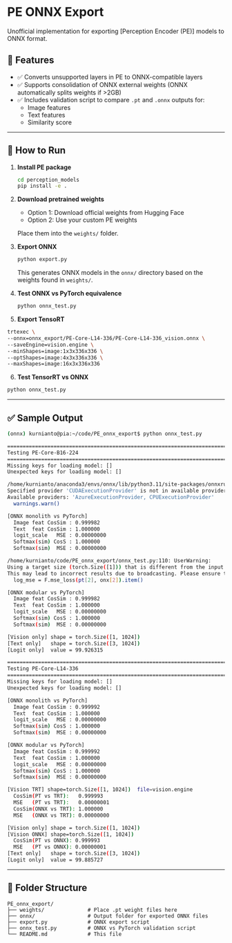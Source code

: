 # PE ONNX Export

Unofficial implementation for exporting [Perception Encoder (PE)] models to ONNX format.

## 🔧 Features

- ✅ Converts unsupported layers in PE to ONNX-compatible layers
- ✅ Supports consolidation of ONNX external weights (ONNX automatically splits weights if >2GB)
- ✅ Includes validation script to compare `.pt` and `.onnx` outputs for:
  - Image features
  - Text features
  - Similarity score

---

## 🚀 How to Run

1. **Install PE package**
   ```bash
   cd perception_models
   pip install -e .
    ````

2. **Download pretrained weights**

   * Option 1: Download official weights from Hugging Face
   * Option 2: Use your custom PE weights

   Place them into the `weights/` folder.

3. **Export ONNX**

   ```bash
   python export.py
   ```

   This generates ONNX models in the `onnx/` directory based on the weights found in `weights/`.

4. **Test ONNX vs PyTorch equivalence**

   ```bash
   python onnx_test.py
   ```

5. **Export TensoRT**

  ```bash
  trtexec \
  --onnx=onnx_export/PE-Core-L14-336/PE-Core-L14-336_vision.onnx \
  --saveEngine=vision.engine \
  --minShapes=image:1x3x336x336 \
  --optShapes=image:4x3x336x336 \
  --maxShapes=image:16x3x336x336
  ```

6. **Test TensorRT vs ONNX**

  ```bash
  python onnx_test.py
  ```
---

## ✅ Sample Output

```bash
(onnx) kurnianto@pia:~/code/PE_onnx_export$ python onnx_test.py 

================================================================================
Testing PE-Core-B16-224
================================================================================
Missing keys for loading model: []
Unexpected keys for loading model: []

/home/kurnianto/anaconda3/envs/onnx/lib/python3.11/site-packages/onnxruntime/capi/onnxruntime_inference_collection.py:121: UserWarning: 
Specified provider 'CUDAExecutionProvider' is not in available provider names.
Available providers: 'AzureExecutionProvider, CPUExecutionProvider'
  warnings.warn()

[ONNX monolith vs PyTorch]
  Image feat CosSim : 0.999982
  Text  feat CosSim : 1.000000
  logit_scale   MSE : 0.00000000
  Softmax(sim) CosS : 1.000000
  Softmax(sim)  MSE : 0.00000000

/home/kurnianto/code/PE_onnx_export/onnx_test.py:110: UserWarning: 
Using a target size (torch.Size([1])) that is different from the input size (torch.Size([])).
This may lead to incorrect results due to broadcasting. Please ensure they match in size.
  log_mse = F.mse_loss(pt[2], onx[2]).item()

[ONNX modular vs PyTorch]
  Image feat CosSim : 0.999982
  Text  feat CosSim : 1.000000
  logit_scale   MSE : 0.00000000
  Softmax(sim) CosS : 1.000000
  Softmax(sim)  MSE : 0.00000000

[Vision only] shape = torch.Size([1, 1024])
[Text only]   shape = torch.Size([3, 1024])
[Logit only]  value = 99.926315

================================================================================
Testing PE-Core-L14-336
================================================================================
Missing keys for loading model: []
Unexpected keys for loading model: []

[ONNX monolith vs PyTorch]
  Image feat CosSim : 0.999992
  Text  feat CosSim : 1.000000
  logit_scale   MSE : 0.00000000
  Softmax(sim) CosS : 1.000000
  Softmax(sim)  MSE : 0.00000000

[ONNX modular vs PyTorch]
  Image feat CosSim : 0.999992
  Text  feat CosSim : 1.000000
  logit_scale   MSE : 0.00000000
  Softmax(sim) CosS : 1.000000
  Softmax(sim)  MSE : 0.00000000

[Vision TRT] shape=torch.Size([1, 1024])  file=vision.engine
  CosSim(PT vs TRT):   0.999993
  MSE   (PT vs TRT):   0.00000001
  CosSim(ONNX vs TRT): 1.000000
  MSE   (ONNX vs TRT): 0.00000000

[Vision only] shape = torch.Size([1, 1024])
[Vision ONNX] shape=torch.Size([1, 1024])
  CosSim(PT vs ONNX): 0.999993
  MSE   (PT vs ONNX): 0.00000001
[Text only]   shape = torch.Size([3, 1024])
[Logit only]  value = 99.885727
```


---

## 📁 Folder Structure

```
PE_onnx_export/
├── weights/              # Place .pt weight files here
├── onnx/                 # Output folder for exported ONNX files
├── export.py             # ONNX export script
├── onnx_test.py          # ONNX vs PyTorch validation script
└── README.md             # This file
```

